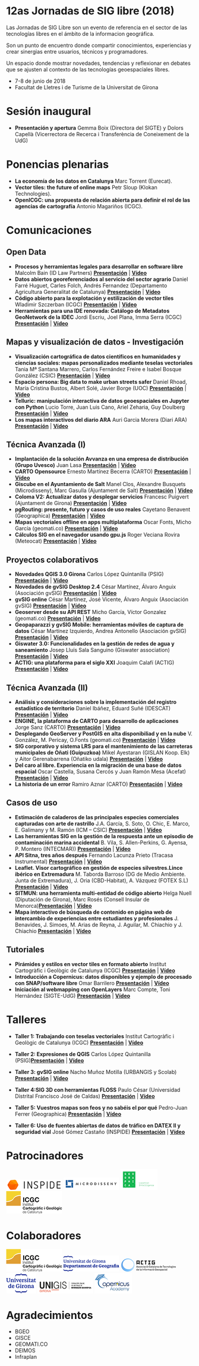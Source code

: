 # 12as Jornadas de SIG libre (2018)

Las Jornadas de SIG Libre son un evento de referencia en el sector de las tecnologías libres en el ámbito de la informacion geográfica.

Son un punto de encuentro donde compartir conocimientos, experiencias y crear sinergias entre usuarios, técnicos y programadores.

Un espacio donde mostrar novedades, tendencias y reflexionar en debates que se ajusten al contexto de las tecnologías
geoespaciales libres.

* 7-8 de junio de 2018
* Facultat de Lletres i de Turisme de la Universitat de Girona

Sesión inaugural
==================

* **Presentación y apertura** Gemma Boix (Directora del SIGTE) y Dolors Capellà (Vicerrectora de Recerca i
Transferència de Coneixement de la UdG)

Ponencias plenarias
====================

* **La economía de los datos en Catalunya** Marc Torrent (Eurecat).
* **Vector tiles: the future of online maps** Petr Sloup (Klokan Technologies).
* **OpenICGC: una propuesta de relación abierta para definir el rol de las agencias de cartografía** Antonio Magariños (ICGC).

Comunicaciones
=================

Open Data
---------------------------

* **Procesos y herramientas legales para desarrollar en software libre** Malcolm Bain (ID Law Partners) **[Presentación]()** | **[Vídeo]()**
* **Datos abiertos georeferenciados al servicio del sector agrario** Daniel Farré Huguet, Carles Folch, Andrés Fernandez (Departamento Agricultura Generalitat de Catalunya) **[Presentación]()** | **[Vídeo]()**
* **Código abierto para la explotación y estilización de vector tiles** Wladimir Szczerban (ICGC) **[Presentación]()** | **[Vídeo]()**
* **Herramientas para una IDE renovada: Catálogo de Metadatos GeoNetwork de la IDEC** Jordi Escriu, Joel Plana, Imma Serra (ICGC) **[Presentación]()** | **[Vídeo]()**


Mapas y visualización de datos - Investigación
---------------------------

* **Visualización cartográfica de datos científicos en humanidades y ciencias sociales: mapas personalizados mediante teselas vectoriales** Tania Mª Santana Marrero, Carlos Fernández Freire e Isabel Bosque González (CSIC) **[Presentación]()** | **[Vídeo]()**
* **Espacio persona: Big data to make urban streets safer** Daniel Rhoad, María Cristina Bustos, Albert Solé,
Javier Borge (UOC) **[Presentación]()** | **[Vídeo]()**
* **Telluric: manipulación interactiva de datos geoespaciales en Jupyter con Python** Lucio Torre, Juan Luis Cano, Ariel Zeharia, Guy Doulberg **[Presentación]()** | **[Vídeo]()**
* **Los mapas interactivos del diario ARA** Auri Garcia Morera (Diari ARA) **[Presentación]()** | **[Vídeo]()**

Técnica Avanzada (I)
---------------------------
* **Implantación de la solución Avvanza en una empresa de distribución (Grupo Uvesco)** Juan Lasa **[Presentación]()** | **[Vídeo]()**
* **CARTO Opensource** Ernesto Martínez Becerra (CARTO) **[Presentación]()** | **[Vídeo]()**
* **Giscube en el Ayuntamiento de Salt** Manel Clos, Alexandre Busquets (Microdisseny), Marc Gasulla (Ajuntament de Salt) **[Presentación]()** | **[Vídeo]()**
* **Coloma V2: Actualizar datos y desplegar servicios** Francesc Puigvert (Ajuntament de Girona) **[Presentación]()** | **[Vídeo]()**
* **pgRouting: presente, futuro y casos de uso reales** Cayetano Benavent (Geographica) **[Presentación]()** | **[Vídeo]()**
* **Mapas vectoriales offline en apps multiplataforma** Oscar Fonts, Micho García (geomati.co) **[Presentación]()** | **[Vídeo]()**
* **Cálculos SIG en el navegador usando gpu.js** Roger Veciana Rovira (Meteocat) **[Presentación]()** | **[Vídeo]()**

Proyectos colaborativos
---------------------------
* **Novedades QGIS 3.0 Girona** Carlos López Quintanilla (PSIG) **[Presentación]()** | **[Vídeo]()**
* **Novedades de gvSIG Desktop 2.4** César Martínez, Álvaro Anguix (Asociación gvSIG) **[Presentación]()** | **[Vídeo]()**
* **gvSIG online** César Martínez, José Vicente, Álvaro Anguix (Asociación gvSIG) **[Presentación]()** | **[Vídeo]()**
* **Geoserver desde su API REST** Micho García, Víctor Gonzalez (geomati.co) **[Presentación]()** | **[Vídeo]()**
* **Geopaparazzi y gvSIG Mobile: herramientas móviles de captura de datos** César Martínez Izquierdo, Andrea Antonello (Asociación gvSIG) **[Presentación]()** | **[Vídeo]()**
* **Giswater 3.0: Funcionalidades en la gestión de redes de agua y saneamiento** Josep Lluís Sala Sanguino
(Giswater association) **[Presentación]()** | **[Vídeo]()**
* **ACTIG: una plataforma para el siglo XXI** Joaquim Calafí (ACTIG) **[Presentación]()** | **[Vídeo]()**

Técnica Avanzada (II)
---------------------------

* **Análisis y consideraciones sobre la implementación del registro estadístico de territorio** Daniel Ibáñez, Eduard Suñé (IDESCAT) **[Presentación]()** | **[Vídeo]()**
* **ENGINE, la plataforma de CARTO para desarrollo de aplicaciones** Jorge Sanz (CARTO) **[Presentación]()** | **[Vídeo]()**
* **Desplegando GeoServer y PostGIS en alta disponibiliad y en la nube** V. González, M. Pericay, O.Fonts (geomati.co) **[Presentación]()** | **[Vídeo]()**
* **SIG corporativo y sistema LRS para el mantenimiento de las carreteras municipales de Oñati (Guipuzkoa)** Mikel Ayestaran (GISLAN Koop. Elk) y Aitor Gerenabarrena (Oñatiko udala) **[Presentación]()** | **[Vídeo]()**
* **Del caro al libre. Experiencia en la migración de una base de datos espacial** Oscar Castella, Susana Cercós y Juan Ramón Mesa (Acefat) **[Presentación]()** | **[Vídeo]()**
* **La historia de un error** Ramiro Aznar (CARTO) **[Presentación]()** | **[Vídeo]()**


Casos de uso
---------------------------
* **Estimación de caladeros de las principales especies comerciales capturadas con arte de rastrillo** J.A. García, S. Soto, O. Chic, E. Marco, E. Galimany y M. Ramón (ICM – CSIC) **[Presentación]()** | **[Vídeo]()**
* **Las herramientas SIG en la gestión de la respuesta ante un episodio de contaminación marina accidental** B. Vila, S. Allen-Perkins, G. Ayensa, P. Montero (INTECMAR)) **[Presentación]()** | **[Vídeo]()**
* **API Sitna, tres años después** Fernando Lacunza Prieto (Tracasa Instrumental) **[Presentación]()** | **[Vídeo]()**
* **Leaflet. Visor cartográfico en gestión de especies silvestres.Lince ibérico en Extremadura** M. Taborda Barroso (DG de Medio Ambiente. Junta de Extremadura), J. Oria (CBD-Habitat), A. Vázquez (FOTEX S.L) **[Presentación]()** | **[Vídeo]()**
* **SITMUN: una herramienta multi-entidad de código abierto** Helga Nuell (Diputación de Girona), Marc
Rosés (Consell Insular de Menorca)**[Presentación]()** | **[Vídeo]()**
* **Mapa interactivo de búsqueda de contenido en página web de intercambio de experiencias entre estudiantes y profesionales** J. Benavides, J. Simoes, M. Arias de Reyna, J. Aguilar, M. Chiachio y J. Chiachio **[Presentación]()** | **[Vídeo]()**




Tutoriales
---------------------------

* **Pirámides y estilos en vector tiles en formato abierto** Institut Cartogràfic i
Geològic de Catalunya (ICGC) **[Presentación]()** | **[Vídeo]()**
* **Introducción a Copernicus: datos disponibles y ejemplo de procesado con SNAP/software libre** Omar Barrilero **[Presentación]()** | **[Vídeo]()**
* **Iniciación al webmapping con OpenLayers** Marc Compte, Toni Hernández (SIGTE-UdG) **[Presentación]()** | **[Vídeo]()**


Talleres
========

* **Taller 1: Trabajando con teselas vectoriales** Institut Cartogràfic i Geològic de Catalunya (ICGC) **[Presentación]()** | **[Vídeo]()**
* **Taller 2: Expresiones de QGIS** Carlos López Quintanilla (PSIG)**[Presentación]()** | **[Vídeo]()**
* **Taller 3: gvSIG online** Nacho Muñoz Motilla (URBANGIS y Scolab) **[Presentación]()** | **[Vídeo]()**

* **Taller 4:SIG 3D con herramientas FLOSS** Paulo César (Universidad Distrital Francisco José de Caldas) **[Presentación]()** | **[Vídeo]()**
* **Taller 5: Vuestros mapas son feos y no sabéis el por qué** Pedro-Juan Ferrer
(Geographica) **[Presentación]()** | **[Vídeo]()**
* **Taller 6: Uso de fuentes abiertas de datos de tráfico en DATEX II y seguridad vial** José Gómez Castaño
(INSPIDE) **[Presentación]()** | **[Vídeo]()**


Patrocinadores
==============


![INSPIDE](img/inspide.png)
![Microdisseny](img/micro.png)
![Geographica](img/geographica.png)
![ICGC](img/ICGC.png)


Colaboradores
==============
![OSGEO](img/ICGC.png)
![Departament de Geografia, UdG](img/geografia.png)
![ACTIG](img/actig.JPG)
![UdG](img/UdG.png)
![UNIGIS](img/Unigis.png)
![Copernicus](img/copernicus.png)


Agradecimientos
==============
* BGEO
* GISCE
* GEOMATI.CO
* DEIMOS
* Infraplan
